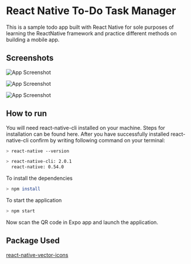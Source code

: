 
# React Native To-Do Task Manager 

This is a sample todo app built with React Native for sole purposes of learning the ReactNative framework and practice different methods on building a mobile app.


## Screenshots

![App Screenshot](https://drive.google.com/file/d/1Jb_MI1FK6wccgD7FbMbqL1uIABfzCBfE/view?usp=drive_link)

![App Screenshot](https://drive.google.com/file/d/1LGos6xzAnqoxEqLDcJrxksq-jdyW4VCJ/view?usp=drive_link)

![App Screenshot](https://drive.google.com/file/d/1hxYZVrxGbIIC89ixozL-NFjytahVa1wT/view?usp=drive_link)
## How to run 

You will need react-native-cli installed on your machine. Steps for installation can be found here. After you have successfully installed react-native-cli confirm by writing following command on your terminal:

```bash
> react-native --version

> react-native-cli: 2.0.1
  react-native: 0.54.0
```
To install the dependencies
```bash
> npm install
```
To start the application
```bash
> npm start 
```

Now scan the QR code in Expo app and launch the application.
    
## Package Used

[react-native-vector-icons](https://github.com/oblador/react-native-vector-icons)

